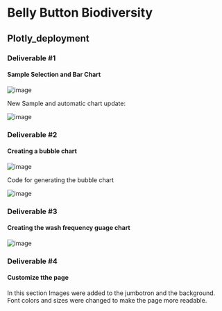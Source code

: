 # Belly Button Biodiversity
## Plotly_deployment

### Deliverable #1
#### Sample Selection and Bar Chart

![image](https://user-images.githubusercontent.com/91839403/154857696-2f64f8e5-fa1e-423e-912c-0d309e091970.png)


New Sample and automatic chart update:

![image](https://user-images.githubusercontent.com/91839403/154857756-b1877656-6135-4efa-95d1-dc311ed9727b.png)


### Deliverable #2
#### Creating a bubble chart

![image](https://user-images.githubusercontent.com/91839403/154857813-9d24e819-a8ba-4e6d-bb38-8f014dd887e5.png)

Code for generating the bubble chart

![image](https://user-images.githubusercontent.com/91839403/154857889-d5a091de-d283-4379-902a-cab634ed1c93.png)

### Deliverable #3
#### Creating the wash frequency guage chart

![image](https://user-images.githubusercontent.com/91839403/154857929-5cf4d096-33f5-4791-91e1-d0422b181b4e.png)

### Deliverable #4
#### Customize tthe page

In this section Images were added to the jumbotron and the background.  Font colors and sizes were changed to make the page more readable.

